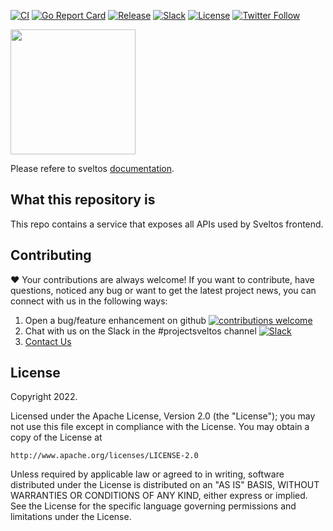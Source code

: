 [![CI](https://github.com/projectsveltos/ui-backend/actions/workflows/main.yaml/badge.svg)](https://github.com/projectsveltos/ui-backend/actions)
[![Go Report Card](https://goreportcard.com/badge/github.com/projectsveltos/ui-backend)](https://goreportcard.com/report/github.com/projectsveltos/ui-backend)
[![Release](https://img.shields.io/github/v/release/projectsveltos/ui-backend)](https://github.com/projectsveltos/ui-backend/releases)
[![Slack](https://img.shields.io/badge/join%20slack-%23projectsveltos-brighteen)](https://join.slack.com/t/projectsveltos/shared_invite/zt-1hraownbr-W8NTs6LTimxLPB8Erj8Q6Q)
[![License](https://img.shields.io/badge/license-Apache-blue.svg)](LICENSE)
[![Twitter Follow](https://img.shields.io/twitter/follow/projectsveltos?style=social)](https://twitter.com/projectsveltos)

<img src="https://raw.githubusercontent.com/projectsveltos/sveltos/main/docs/assets/logo.png" width="200">

Please refere to sveltos [documentation](https://projectsveltos.github.io/sveltos/).

## What this repository is
This repo contains a service that exposes all APIs used by Sveltos frontend.

## Contributing 

❤️ Your contributions are always welcome! If you want to contribute, have questions, noticed any bug or want to get the latest project news, you can connect with us in the following ways:

1. Open a bug/feature enhancement on github [![contributions welcome](https://img.shields.io/badge/contributions-welcome-brightgreen.svg?style=flat)](https://github.com/projectsveltos/sveltos-manager/issues)
2. Chat with us on the Slack in the #projectsveltos channel [![Slack](https://img.shields.io/badge/join%20slack-%23projectsveltos-brighteen)](https://join.slack.com/t/projectsveltos/shared_invite/zt-1hraownbr-W8NTs6LTimxLPB8Erj8Q6Q)
3. [Contact Us](mailto:support@projectsveltos.io)

## License

Copyright 2022.

Licensed under the Apache License, Version 2.0 (the "License");
you may not use this file except in compliance with the License.
You may obtain a copy of the License at

    http://www.apache.org/licenses/LICENSE-2.0

Unless required by applicable law or agreed to in writing, software
distributed under the License is distributed on an "AS IS" BASIS,
WITHOUT WARRANTIES OR CONDITIONS OF ANY KIND, either express or implied.
See the License for the specific language governing permissions and
limitations under the License.
